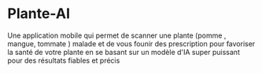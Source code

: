 # Plante-AI
Une application mobile qui permet de scanner une plante (pomme , mangue, tommate ) malade et de vous founir des prescription pour favoriser la santé de votre plante en se basant sur un modèle d'IA super puissant pour des résultats fiables et précis
